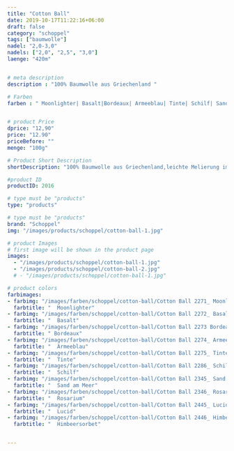 ```yaml
---
title: "Cotton Ball"
date: 2019-10-17T11:22:16+06:00
draft: false
category: "schoppel"
tags: ["baumwolle"]
nadel: "2,0-3,0"
nadels: ["2,0", "2,5", "3,0"] 
laenge: "420m"	


# meta description
description : "100% Baumwolle aus Griechenland "

# Farben
farben : " Moonlighter| Basalt|Bordeaux| Armeeblau| Tinte| Schilf| Sand am Meer| Rosarium| Lucid| Himbeersorbet"


# product Price
dprice: "12,90"
price: "12.90"
priceBefore: ""
menge: "100g"

# Product Short Description
shortDescription: "100% Baumwolle aus Griechenland,leichte Melierung im Farbton"

#product ID
productID: 2016

# type must be "products"
type: "products"

# type must be "products"
brand: "Schoppel"
img: "/images/products/schoppel/cotton-ball-1.jpg"   

# product Images
# first image will be shown in the product page
images:
  - "/images/products/schoppel/cotton-ball-1.jpg"
  - "/images/products/schoppel/cotton-ball-2.jpg"
  # - "/images/products/schoppel/cotton-ball-1.jpg"

# product colors
farbimages:
- farbimg: "/images/farben/schoppel/cotton-ball/Cotton Ball 2271_ Moonlighter.jpg"	
  farbtitle: "  Moonlighter"
- farbimg: "/images/farben/schoppel/cotton-ball/Cotton Ball 2272_ Basalt.jpg"	
  farbtitle: "  Basalt"
- farbimg: "/images/farben/schoppel/cotton-ball/Cotton Ball 2273 Bordeaux.jpg"	
  farbtitle: " Bordeaux"
- farbimg: "/images/farben/schoppel/cotton-ball/Cotton Ball 2274_ Armeeblau.jpg"	
  farbtitle: "  Armeeblau"
- farbimg: "/images/farben/schoppel/cotton-ball/Cotton Ball 2275_ Tinte.jpg"	
  farbtitle: "  Tinte"
- farbimg: "/images/farben/schoppel/cotton-ball/Cotton Ball 2286_ Schilf.jpg"	
  farbtitle: "  Schilf"
- farbimg: "/images/farben/schoppel/cotton-ball/Cotton Ball 2345_ Sand am Meer.jpg"	
  farbtitle: "  Sand am Meer"
- farbimg: "/images/farben/schoppel/cotton-ball/Cotton Ball 2346_ Rosarium.jpg"	
  farbtitle: "  Rosarium"
- farbimg: "/images/farben/schoppel/cotton-ball/Cotton Ball 2445_ Lucid.jpg"	
  farbtitle: "  Lucid"
- farbimg: "/images/farben/schoppel/cotton-ball/Cotton Ball 2446_ Himbeersorbet.jpg"	
  farbtitle: "  Himbeersorbet"


---
```



